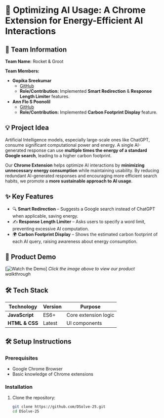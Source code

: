 # 🚀 Optimizing AI Usage: A Chrome Extension for Energy-Efficient AI Interactions  

## 👥 Team Information  
**Team Name:** Rocket & Groot  

**Team Members:**  
- **Gopika Sreekumar**  
  - [GitHub](https://github.com/Gopika4112)  
  - **Role/Contribution:** Implemented **Smart Redirection** & **Response Length Limiter** features.  
- **Ann Flo S Poonolil**  
  - [GitHub](https://github.com/annflospoonolil)  
  - **Role/Contribution:** Implemented **Carbon Footprint Display** feature.  

## 💡 Project Idea  
Artificial Intelligence models, especially large-scale ones like ChatGPT, consume significant computational power and energy. A single AI-generated response can use **multiple times the energy of a standard Google search**, leading to a higher carbon footprint.  

Our **Chrome Extension** helps optimize AI interactions by **minimizing unnecessary energy consumption** while maintaining usability. By reducing redundant AI-generated responses and encouraging more efficient search habits, we promote a **more sustainable approach to AI usage**.  

## ✨ Key Features  
- 🔍 **Smart Redirection** – Suggests a Google search instead of ChatGPT when applicable, saving energy.  
- ✍️ **Response Length Limiter** – Asks users to specify a word limit, preventing excessive AI computation.  
- 🌍 **Carbon Footprint Display** – Shows the estimated carbon footprint of each AI query, raising awareness about energy consumption.  

## 🎥 Product Demo  
[![Watch the Demo](https://drive.google.com/file/d/1k1-W5LhJ4v5mjXVYXIFU2YSMx79S5SSq/view?usp=sharing)] 
*Click the image above to view our product walkthrough*  

## 🛠️ Tech Stack  
| Technology    | Version | Purpose                        |  
|--------------|---------|--------------------------------|  
| **JavaScript** | ES6+    | Core extension logic          |    
| **HTML & CSS** | Latest | UI components                 |  

## 🛠️ Setup Instructions  

### Prerequisites  
- Google Chrome Browser  
- Basic knowledge of Chrome extensions  

### Installation  
1. Clone the repository:  
   ```bash
   git clone https://github.com/DSolve-25.git
   cd DSolve-25
